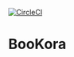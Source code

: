 [![CircleCI](https://circleci.com/gh/arroy114/booKora-backend.svg?style=svg&circle-token=<227b6cf714e29736ce95958c98b00135573a9a79>)](https://app.circleci.com/pipelines/github/arroy114/booKora-backend)

# BooKora
